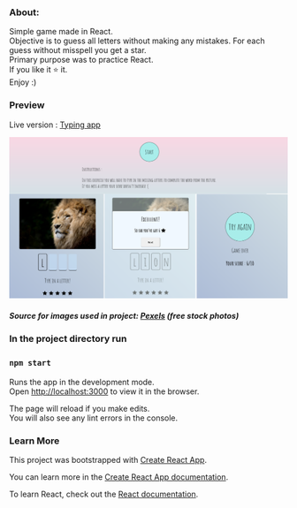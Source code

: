 ### About:
Simple game made in React.  
Objective is to guess all letters without making any mistakes. For each guess without misspell you get a star.  
Primary purpose was to practice React.  
If you like it :star: it.  
Enjoy :)

### Preview

Live version : [Typing app](https://max1mmus.github.io/typing-app-React/)

<img src='preview.jpeg' width='800'>

##### Source for images used in project: [Pexels](https://www.pexels.com/) (free stock photos)

### In the project directory run

### `npm start`

Runs the app in the development mode.<br />
Open [http://localhost:3000](http://localhost:3000) to view it in the browser.

The page will reload if you make edits.<br />
You will also see any lint errors in the console.



### Learn More

This project was bootstrapped with [Create React App](https://github.com/facebook/create-react-app).

You can learn more in the [Create React App documentation](https://facebook.github.io/create-react-app/docs/getting-started).

To learn React, check out the [React documentation](https://reactjs.org/).

